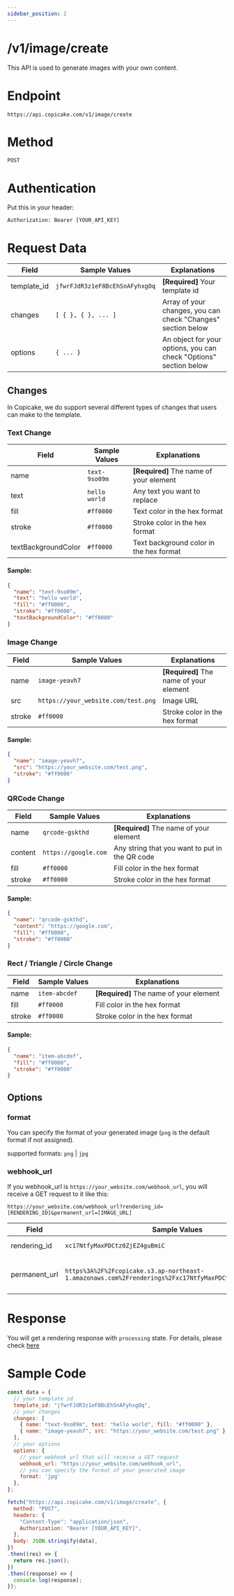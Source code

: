 ```yaml
---
sidebar_position: 2
---
```


# /v1/image/create

This API is used to generate images with your own content.

# Endpoint

`https://api.copicake.com/v1/image/create`

# Method

`POST`

# Authentication

Put this in your header:

```
Authorization: Bearer [YOUR_API_KEY]
```

# Request Data

| Field       | Sample Values                  | Explanations                                                      |
| ----------- | ------------------------------ | ----------------------------------------------------------------- |
| template_id | `jfwrFJdR3z1eF8BcEhSnAFyhxgOq` | **[Required]** Your template id                                   |
| changes     | `[ { }, { }, ... ]`            | Array of your changes, you can check "Changes" section below      |
| options     | `{ ... }`                      | An object for your options, you can check "Options" section below |

## Changes

In Copicake, we do support several different types of changes that users can make to the template.

### Text Change

| Field               | Sample Values | Explanations                                  |
| ------------------- | ------------- | --------------------------------------------- |
| name                | `text-9so09m` | **[Required]** The name of your element       |
| text                | `hello world` | Any text you want to replace                  |
| fill                | `#ff0000`     | Text color in the hex format                  |
| stroke              | `#ff0000`     | Stroke color in the hex format                |
| textBackgroundColor | `#ff0000`     | Text background color in the hex format       |

#### Sample:

```json
{
  "name": "text-9so09m",
  "text": "hello world",
  "fill": "#ff0000",
  "stroke": "#ff0000",
  "textBackgroundColor": "#ff0000"
}
```

### Image Change

| Field  | Sample Values                       | Explanations                            |
| ------ | ----------------------------------- | --------------------------------------- |
| name   | `image-yeavh7`                      | **[Required]** The name of your element |
| src    | `https://your_website.com/test.png` | Image URL                               |
| stroke | `#ff0000`                           | Stroke color in the hex format          |

#### Sample:

```json
{
  "name": "image-yeavh7",
  "src": "https://your_website.com/test.png",
  "stroke": "#ff0000"
}
```

### QRCode Change

| Field   | Sample Values        | Explanations                                   |
| ------- | -------------------- | ---------------------------------------------- |
| name    | `qrcode-gskthd`      | **[Required]** The name of your element        |
| content | `https://google.com` | Any string that you want to put in the QR code |
| fill    | `#ff0000`            | Fill color in the hex format                   |
| stroke  | `#ff0000`            | Stroke color in the hex format                 |

#### Sample:

```json
{
  "name": "qrcode-gskthd",
  "content": "https://google.com",
  "fill": "#ff0000",
  "stroke": "#ff0000"
}
```

### Rect / Triangle / Circle Change

| Field   | Sample Values        | Explanations                                   |
| ------- | -------------------- | ---------------------------------------------- |
| name    | `item-abcdef`        | **[Required]** The name of your element        |
| fill    | `#ff0000`            | Fill color in the hex format                   |
| stroke  | `#ff0000`            | Stroke color in the hex format                 |

#### Sample:

```json
{
  "name": "item-abcdef",
  "fill": "#ff0000",
  "stroke": "#ff0000"
}
```

## Options

### format

You can specify the format of your generated image (`png` is the default format if not assigned).

supported formats: `png` | `jpg`

### webhook_url

If you webhook_url is `https://your_website.com/webhook_url`, you will receive a GET request to it like this:

`https://your_website.com/webhook_url?rendering_id=[RENDERING_ID]&permanent_url=[IMAGE_URL]`

| Field         | Sample Values                                                                                            | Explanations                       |
| ------------- | -------------------------------------------------------------------------------------------------------- | ---------------------------------- |
| rendering_id  | `xc17NtfyMaxPDCtz0ZjEZ4guBmiC`                                                                           | Your rendering id                  |
| permanent_url | `https%3A%2F%2Fcopicake.s3.ap-northeast-1.amazonaws.com%2Frenderings%2Fxc17NtfyMaxPDCtz0ZjEZ4guBmiC.png` | encoded url to your rendered image |


# Response

You will get a rendering response with `processing` state. For details, please check [here](/api/rendering)

# Sample Code

```js
const data = {
  // your template id
  template_id: "jfwrFJdR3z1eF8BcEhSnAFyhxgOq",
  // your changes
  changes: [
    { name: "text-9so09m", text: "hello world", fill: "#ff0000" },
    { name: "image-yeavh7", src: "https://your_website.com/test.png" },
  ],
  // your options
  options: {
    // your webhook url that will receive a GET request
    webhook_url: "https://your_website.com/webhook_url",
    // you can specify the format of your generated image
    format: 'jpg'
  },
};
```

<!-- prettier-ignore -->
```js
fetch("https://api.copicake.com/v1/image/create", {
  method: "POST",
  headers: {
    "Content-Type": "application/json",
    Authorization: "Bearer [YOUR_API_KEY]",
  },
  body: JSON.stringify(data),
})
.then((res) => {
  return res.json();
})
.then((response) => {
  console.log(response);
});
```
